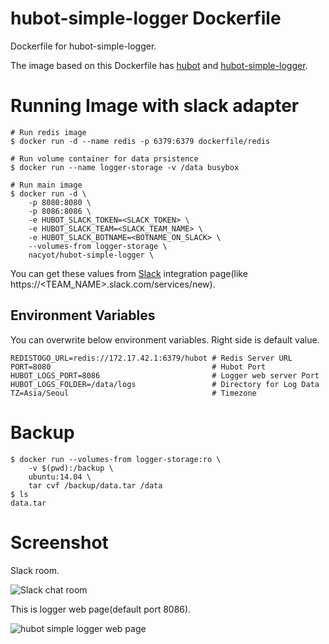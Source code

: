 # hubot-simple-logger Dockerfile

Dockerfile for hubot-simple-logger.

The image based on this Dockerfile has [hubot][hubot] and [hubot-simple-logger][logger].

[hubot]: https://github.com/github/hubot
[logger]: https://github.com/anarcher/hubot-simple-logger/

# Running Image with slack adapter

```
# Run redis image
$ docker run -d --name redis -p 6379:6379 dockerfile/redis

# Run volume container for data prsistence
$ docker run --name logger-storage -v /data busybox

# Run main image
$ docker run -d \
    -p 8080:8080 \
    -p 8086:8086 \
    -e HUBOT_SLACK_TOKEN=<SLACK_TOKEN> \
    -e HUBOT_SLACK_TEAM=<SLACK_TEAM_NAME> \
    -e HUBOT_SLACK_BOTNAME=<BOTNAME_ON_SLACK> \
    --volumes-from logger-storage \
    nacyot/hubot-simple-logger \
```

You can get these values from [Slack][slack] integration page(like https://<TEAM_NAME>.slack.com/services/new).

[slack]: http://slack.com

## Environment Variables

You can overwrite below environment variables. Right side is default value.

```
REDISTOGO_URL=redis://172.17.42.1:6379/hubot # Redis Server URL
PORT=8080                                    # Hubot Port
HUBOT_LOGS_PORT=8086                         # Logger web server Port
HUBOT_LOGS_FOLDER=/data/logs                 # Directory for Log Data
TZ=Asia/Seoul                                # Timezone
```

# Backup

```
$ docker run --volumes-from logger-storage:ro \
    -v $(pwd):/backup \
    ubuntu:14.04 \
    tar cvf /backup/data.tar /data
$ ls
data.tar
```

# Screenshot

Slack room.

![Slack chat room](http://i.imgur.com/JdXxc6s.png)

This is logger web page(default port 8086).

![hubot simple logger web page](http://i.imgur.com/R4C83jf.png)

